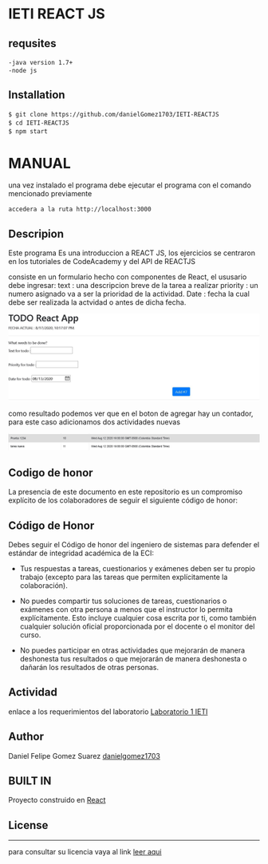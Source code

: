 
# IETI REACT JS

## requsites
    -java version 1.7+
    -node js

## Installation
 ```sh
$ git clone https://github.com/danielGomez1703/IETI-REACTJS
$ cd IETI-REACTJS
$ npm start
```

# MANUAL
  una vez instalado el programa debe ejecutar el programa con el comando mencionado previamente
  
	accedera a la ruta http://localhost:3000 

## Descripion
 Este programa Es una introduccion a REACT JS, los ejercicios se centraron en los tutoriales de CodeAcademy y del API de REACTJS
 
 consiste en un formulario hecho con componentes de React, el ususario debe ingresar:
	text : una descripcion breve de la tarea a realizar
	priority : un numero asignado va  a ser la prioridad de la actividad.
	Date : fecha la cual debe ser realizada la actvidad o antes de dicha fecha.
	
![formulario](https://github.com/danielGomez1703/IETI-REACTJS/blob/master/resources/formulario.JPG)

como resultado podemos ver que en el  boton de agregar hay un contador, para este caso adicionamos dos actividades nuevas

![evidence](https://github.com/danielGomez1703/IETI-REACTJS/blob/master/resources/evidence1.JPG)

## Codigo de honor

La presencia de este documento en este repositorio es un compromiso explícito de los colaboradores de seguir el siguiente código de honor:

Código de Honor
------
Debes seguir el Código de honor del ingeniero de sistemas para defender el estándar de integridad académica de la ECI:

- Tus respuestas a tareas, cuestionarios y exámenes deben ser tu propio trabajo (excepto para las tareas que permiten explícitamente la colaboración).

- No puedes compartir tus soluciones de tareas, cuestionarios o exámenes con otra persona a menos que el instructor lo permita explícitamente. Esto incluye cualquier cosa escrita por ti, como también cualquier solución oficial proporcionada por el docente o el monitor del curso.

- No puedes participar en otras actividades que mejorarán de manera deshonesta tus resultados o que mejorarán de manera deshonesta o dañarán los resultados de otras personas.

	
## Actividad 

enlace a los requerimientos del laboratorio [Laboratorio 1 IETI ](https://github.com/ieti-eci/1.1-react-intro)

## Author

Daniel Felipe Gomez Suarez [danielgomez1703](https://github.com/danielGomez1703)
    
## BUILT IN
Proyecto construido en [React](https://reactjs.org/)
   
## License
----
para consultar su licencia vaya al link 
[leer aqui](https://github.com/danielGomez1703/ARSW-Primer/blob/master/LICENSE.txt)
